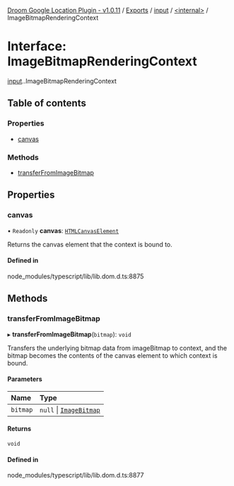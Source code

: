 [Droom Google Location Plugin - v1.0.11](../README.md) / [Exports](../modules.md) / [input](../modules/input.md) / [<internal\>](../modules/input._internal_.md) / ImageBitmapRenderingContext

# Interface: ImageBitmapRenderingContext

[input](../modules/input.md).[<internal>](../modules/input._internal_.md).ImageBitmapRenderingContext

## Table of contents

### Properties

- [canvas](input._internal_.ImageBitmapRenderingContext.md#canvas)

### Methods

- [transferFromImageBitmap](input._internal_.ImageBitmapRenderingContext.md#transferfromimagebitmap)

## Properties

### canvas

• `Readonly` **canvas**: [`HTMLCanvasElement`](../modules/input._internal_.md#htmlcanvaselement)

Returns the canvas element that the context is bound to.

#### Defined in

node_modules/typescript/lib/lib.dom.d.ts:8875

## Methods

### transferFromImageBitmap

▸ **transferFromImageBitmap**(`bitmap`): `void`

Transfers the underlying bitmap data from imageBitmap to context, and the bitmap becomes the contents of the canvas element to which context is bound.

#### Parameters

| Name | Type |
| :------ | :------ |
| `bitmap` | ``null`` \| [`ImageBitmap`](../modules/input._internal_.md#imagebitmap) |

#### Returns

`void`

#### Defined in

node_modules/typescript/lib/lib.dom.d.ts:8877
